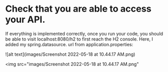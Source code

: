 <h1>Check that you are able to access your API.</h1>

If everything is implemented correctly, 
once you run your code, you should be able to visit localhost:8080/h2 to first reach the H2 console. 
Here, I added my spring.datasource. url from application.properties:

![alt text](images/Screenshot 2022-05-18 at 10.44.17 AM.png)

<img src="images/Screenshot 2022-05-18 at 10.44.17 AM.png"